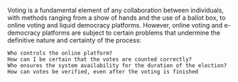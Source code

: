 
Voting is a fundamental element of any collaboration between individuals, with methods ranging from a show of hands and the use of a ballot box, to online voting and liquid democracy platforms. However, online voting and e-democracy platforms are subject to certain problems that undermine the definitive nature and certainty of the process:

    Who controls the online platform?
    How can I be certain that the votes are counted correctly?
    Who ensures the system availability for the duration of the election?
    How can votes be verified, even after the voting is finished

